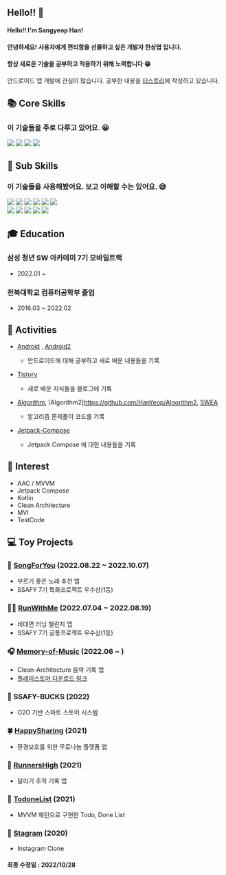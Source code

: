 ## Hello!! 👋
#### Hello!! I'm Sangyeop Han! </br>

#### 안녕하세요! 사용자에게 편리함을 선물하고 싶은 개발자 한상엽 입니다.
#### 항상 새로운 기술을 공부하고 적용하기 위해 노력합니다 😁
안드로이드 앱 개발에 관심이 많습니다. 공부한 내용을 [티스토리](https://hanyeop.tistory.com/)에 작성하고 있습니다. </br>


## 📚 Core Skills
### 이 기술들을 주로 다루고 있어요. 😀
<div>
  <img src="https://img.shields.io/badge/android-3DDC84?style=for-the-badge&logo=android&logoColor=white"> 
  <img src="https://img.shields.io/badge/kotlin-7F52FF?style=for-the-badge&logo=kotlin&logoColor=white"> 
  <img src="https://img.shields.io/badge/firebase-FFCA28?style=for-the-badge&logo=firebase&logoColor=white">
  <img src="https://img.shields.io/badge/java-007396?style=for-the-badge&logo=java&logoColor=white"> 
  
## 🔨 Sub Skills
### 이 기술들을 사용해봤어요. 보고 이해할 수는 있어요. 😅
<div>
  <img src="https://img.shields.io/badge/c++-00599C?style=for-the-badge&logo=c%2B%2B&logoColor=white">
  <img src="https://img.shields.io/badge/C-A8B9CC?style=for-the-badge&logo=C&logoColor=white"> 
  <img src="https://img.shields.io/badge/C Sharp-239120?style=for-the-badge&logo=CSharp&logoColor=white">
  <img src="https://img.shields.io/badge/Unity-FFFFFF?style=for-the-badge&logo=Unity&logoColor=black"> 
  <img src="https://img.shields.io/badge/OpenGL-5586A4?style=for-the-badge&logo=OpenGL&logoColor=white">
  <img src="https://img.shields.io/badge/Flutter-02569B?style=for-the-badge&logo=Flutter&logoColor=white">
  <br>
  <img src="https://img.shields.io/badge/JavaScript-F7DF1E?style=for-the-badge&logo=Javascript&logoColor=white">
  <img src="https://img.shields.io/badge/HTML5-E34F26?style=for-the-badge&logo=HTML5&logoColor=white">
  <img src="https://img.shields.io/badge/CSS3-1572B6?style=for-the-badge&logo=CSS3&logoColor=white">
  <img src="https://img.shields.io/badge/VUE.JS-4FC08D?style=for-the-badge&logo=VUE.JS&logoColor=white">
  <img src="https://img.shields.io/badge/SPRING BOOT-6DB33F?style=for-the-badge&logo=SPRING&logoColor=white">
  
## 🎓 Education
### 삼성 청년 SW 아카데미 7기 모바일트랙 
  * 2022.01 ~
### 전북대학교 컴퓨터공학부 졸업
  * 2016.03 ~ 2022.02 

## 📝 Activities
* [Android](https://github.com/HanYeop/AndroidStudio-Practice) , [Android2](https://github.com/HanYeop/AndroidStudio-Practice2)
  * 안드로이드에 대해 공부하고 새로 배운 내용들을 기록

* [Tistory](https://hanyeop.tistory.com/)
  * 새로 배운 지식들을 블로그에 기록

* [Algorithm](https://github.com/HanYeop/Algorithm), [Algorithm2]https://github.com/HanYeop/Algorithm2, [SWEA](https://github.com/HanYeop/SWEA)
  * 알고리즘 문제풀이 코드를 기록

* [Jetpack-Compose](https://github.com/HanYeop/Jetpack-Compose)
  * Jetpack Compose 에 대한 내용들을 기록

## 🤔 Interest
* AAC / MVVM
* Jetpack Compose
* Kotlin
* Clean Architecture
* MVI
* TestCode

## 💻 Toy Projects

### 🎤 [SongForYou](https://github.com/HanYeop/SongForYou) (2022.08.22 ~ 2022.10.07)
  * 부르기 좋은 노래 추천 앱
  * SSAFY 7기 특화프로젝트 우수상(1등)

### 🏃‍♂️ [RunWithMe](https://github.com/HanYeop/RunWithMe) (2022.07.04 ~ 2022.08.19)
  * 비대면 러닝 챌린지 앱
  * SSAFY 7기 공통프로젝트 우수상(1등)
  
### 🎧 [Memory-of-Music](https://github.com/HanYeop/Memory-of-Music-android-clean) (2022.06 ~ )
  * Clean-Architecture 음악 기록 앱
  * [플레이스토어 다운로드 링크](https://play.google.com/store/apps/details?id=com.hanyeop.mom)
  
### 🍿 SSAFY-BUCKS (2022)
  * O2O 기반 스마트 스토어 시스템
  
### 🍀 [HappySharing](https://github.com/HanYeop/Happy-Sharing) (2021)
* 환경보호를 위한 무료나눔 플랫폼 앱

### 👟 [RunnersHigh](https://github.com/HanYeop/RunnersHigh) (2021)
* 달리기 추적 기록 앱

### 📝 [TodoneList](https://github.com/HanYeop/TodoneList) (2021)
* MVVM 패턴으로 구현한 Todo, Done List 

### 📱 [Stagram](https://github.com/HanYeop/Stagram) (2020)
* Instagram Clone

#### 최종 수정일 : 2022/10/28
